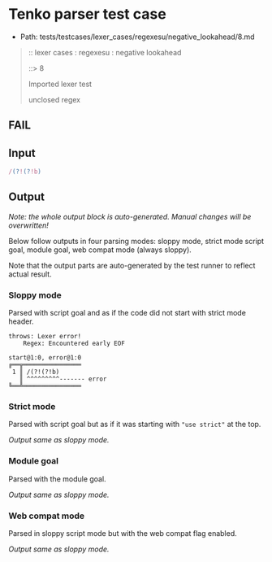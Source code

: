 # Tenko parser test case

- Path: tests/testcases/lexer_cases/regexesu/negative_lookahead/8.md

> :: lexer cases : regexesu : negative lookahead
>
> ::> 8
>
> Imported lexer test
>
> unclosed regex

## FAIL

## Input

`````js
/(?!(?!b)
`````

## Output

_Note: the whole output block is auto-generated. Manual changes will be overwritten!_

Below follow outputs in four parsing modes: sloppy mode, strict mode script goal, module goal, web compat mode (always sloppy).

Note that the output parts are auto-generated by the test runner to reflect actual result.

### Sloppy mode

Parsed with script goal and as if the code did not start with strict mode header.

`````
throws: Lexer error!
    Regex: Encountered early EOF

start@1:0, error@1:0
╔══╦════════════════
 1 ║ /(?!(?!b)
   ║ ^^^^^^^^^------- error
╚══╩════════════════

`````

### Strict mode

Parsed with script goal but as if it was starting with `"use strict"` at the top.

_Output same as sloppy mode._

### Module goal

Parsed with the module goal.

_Output same as sloppy mode._

### Web compat mode

Parsed in sloppy script mode but with the web compat flag enabled.

_Output same as sloppy mode._
